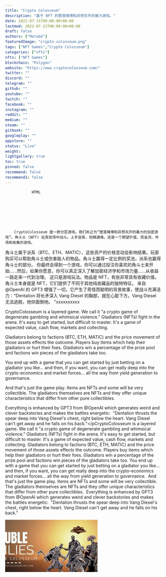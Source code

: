 ```yaml
---
title: "Crypto Colosseum"
description: "基于 NFT 的堕落赌博和异想天开的暴力游戏。"
date: 2022-07-31T00:00:00+08:00
lastmod: 2022-07-31T00:00:00+08:00
draft: false
authors: ["Metabd"]
featuredImage: "crypto-colosseum.png"
tags: ["NFT Games","Crypto Colosseum"]
categories: ["nfts"]
nfts: ["NFT Games"]
blockchain: "Polygon"
website: "https://www.cryptocolosseum.com/"
twitter: ""
discord: ""
telegram: ""
github: ""
youtube: ""
twitch: ""
facebook: ""
instagram: ""
reddit: ""
medium: ""
steam: ""
gitbook: ""
googleplay: ""
appstore: ""
status: "Live"
weight: 
lightgallery: true
toc: true
pinned: false
recommend: false
recommend1: false
---
```


			
				HTML
				
					
				
				
						
				
			
		CryptoColosseum 是一款分层游戏。我们称之为“堕落赌博和异想天开的暴力的加密游戏”。角斗士 (NFT) 在竞技场中战斗。上手容易，但精通难。这是一个期望价值、现金流、市场和收集的游戏。
角斗士属于派系（BTC、ETH、MATIC），这些资产的价格变动会影响结果。玩家购买可以帮助角斗士或伤害敌人的物品。角斗士赢得一定比例的奖池，派系也赢得角斗士的部分。
你最终会得到一个游戏，你可以通过投注你喜欢的角斗士来开始......然后，如果你愿意，你可以真正深入了解加密经济学和市场力量......从收益一路走来一代到治理。
这只是游戏玩法。物品是 NFT，有些非常具有收藏价值。角斗士本身就是 NFT，它们提供了不同于其他纯收藏品的独特特征。
来自@OpenAI 的 GPT3 增强了一切，它产生了奇怪而聪明的背景故事，使战斗充满活力：“Dentalion 将长矛深入 Vang Diesel 的胸部，就在心脏下方。Vang Diesel 无法逃脱，他仰面倒地。 "xxxxxxxxxx <p>CryptoColosseum is a layered game. We call it "a crypto game of degenerate gambling and whimsical violence." Gladiators (NFTs) fight in the arena. It's easy to get started, but difficult to master. It's a game of expected value, cash flow, markets and collecting.</p><p>Gladiators belong to factions (BTC, ETH, MATIC) and the price movement of those assets effects the outcome. Players buy items which help their gladiators or hurt their foes. Gladiators win a percentage of the prize pool and factions win pieces of the gladiators take too.</p><p>You end up with a game that you can get started by just betting on a gladiator you like... and then, if you want, you can get really deep into the crypto-economics and market forces... all the way from yield generation to governance.&nbsp;</p><p>And that's just the game play. Items are NFTs and some will be very collectible. The gladiators themselves are NFTs and they offer unique characteristics that differ from other pure collectibles.&nbsp;</p><p>Everything is enhanced by GPT3 from @OpenAI which generates weird and clever backstories and makes the battles energetic: &nbsp;"Dentalion thrusts the spear deep into Vang Diesel's chest, right below the heart. Vang Diesel can't get away and he falls on his back."</pCryptoColosseum is a layered game. We call it "a crypto game of degenerate gambling and whimsical violence." Gladiators (NFTs) fight in the arena. It's easy to get started, but difficult to master. It's a game of expected value, cash flow, markets and collecting.
Gladiators belong to factions (BTC, ETH, MATIC) and the price movement of those assets effects the outcome. Players buy items which help their gladiators or hurt their foes. Gladiators win a percentage of the prize pool and factions win pieces of the gladiators take too.
You end up with a game that you can get started by just betting on a gladiator you like... and then, if you want, you can get really deep into the crypto-economics and market forces... all the way from yield generation to governance. 
And that's just the game play. Items are NFTs and some will be very collectible. The gladiators themselves are NFTs and they offer unique characteristics that differ from other pure collectibles. 
Everything is enhanced by GPT3 from @OpenAI which generates weird and clever backstories and makes the battles energetic:  "Dentalion thrusts the spear deep into Vang Diesel's chest, right below the heart. Vang Diesel can't get away and he falls on his back."

![下载](下载.jpg)
